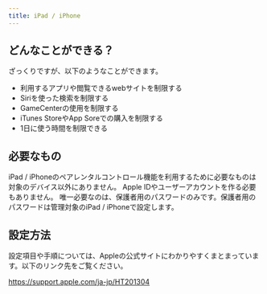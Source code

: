 ```yaml
---
title: iPad / iPhone
---
```

## どんなことができる？
ざっくりですが、以下のようなことができます。

- 利用するアプリや閲覧できるwebサイトを制限する
- Siriを使った検索を制限する
- GameCenterの使用を制限する
- iTunes StoreやApp Soreでの購入を制限する
- 1日に使う時間を制限できる

## 必要なもの
iPad / iPhoneのペアレンタルコントロール機能を利用するために必要なものは対象のデバイス以外にありません。
Apple IDやユーザーアカウントを作る必要もありません。
唯一必要なのは、保護者用のパスワードのみです。保護者用のパスワードは管理対象のiPad / iPhoneで設定します。

## 設定方法
設定項目や手順については、Appleの公式サイトにわかりやすくまとまっています。以下のリンク先をご覧ください。

https://support.apple.com/ja-jp/HT201304
